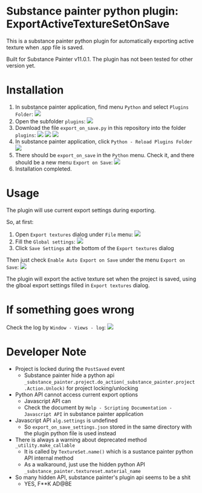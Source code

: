 # Substance painter python plugin: ExportActiveTextureSetOnSave

This is a substance painter python plugin for automatically exporting active texture when .spp file is saved.

Built for Substance Painter v11.0.1. The plugin has not been tested for other version yet.

# Installation

1. In substance painter application, find menu `Python` and select `Plugins Folder`:
![](pic/2025-08-30-19-38-34.png)
2. Open the subfolder `plugins`:
![](pic/2025-08-30-19-39-28.png)
3. Download the file `export_on_save.py` in this repository into the folder `plugins`:
![](pic/2025-08-30-20-10-19.png)
![](pic/2025-08-30-20-10-47.png)
![](pic/2025-08-30-19-40-35.png)
4. In substance painter application, click `Python - Reload Plugins Folder`
![](pic/2025-08-30-19-41-34.png)
5. There should be `export_on_save` in the `Python` menu. Check it, and there should be a new menu `Export on Save`:
![](pic/2025-08-30-19-43-08.png)
6. Installation completed.


# Usage

The plugin will use current export settings during exporting.

So, at first:
1. Open `Export textures` dialog under `File` menu: ![](pic/2025-08-30-19-48-36.png)
2. Fill the `Global settings`: ![](pic/2025-08-30-19-49-34.png)
3. Click `Save Settings` at the bottom of the `Export textures` dialog

Then just check `Enable Auto Export on Save` under the menu `Export on Save`:
![](pic/2025-08-30-19-44-02.png)

The plugin will export the active texture set when the project is saved, using the glboal export settings filled in `Export textures` dialog.


# If something goes wrong

Check the log by `Window - Views - log`:
![](pic/2025-08-30-19-52-42.png)


# Developer Note

* Project is locked during the `PostSaved` event
	* Substance painter hide a python api `_substance_painter.project.do_action(_substance_painter.project.Action.Unlock)` for project locking/unlocking
* Python API cannot access current export options
	* Javascript API can
	* Check the document by `Help - Scripting Documentation - Javascript API` in substance painter application
* Javascript API `alg.settings` is undefined
	* So `export_on_save_settings.json` stored in the same directory with the plugin python file is used instead
* There is always a warning about deprecated method `_utility.make_callable`
	* It is called by `TextureSet.name()` which is a sustance painter python API internal method
	* As a walkaround, just use the hidden python API `_substance_painter.textureset.material_name`
* So many hidden API, substance painter's plugin api seems to be a shit
	* YES, F**K AD@BE